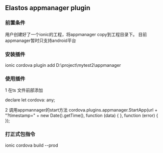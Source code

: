## Elastos appmanager  plugin

###  前置条件
用户创建好了一个ionic的工程，将appmanager copy到工程目录下。
目前appmanager暂时只支持android平台

###  安装插件
ionic cordova plugin add D:\project\mytest2\appmanager


### 使用插件
1  在ts 文件前部添加

declare let cordova: any;

2 调用appmannager的start方法
   cordova.plugins.appmanager.StartApp(url + "?timestamp=" + new Date().getTime(), 
	  function (data) { }, 
	  function (error) { });
	  

### 打正式包指令
ionic cordova build --prod

